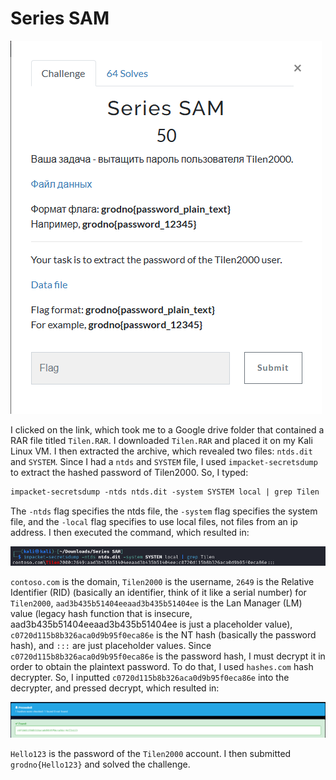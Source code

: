 # Series SAM

![](../images/series-sam-part-1.png)

I clicked on the link, which took me to a Google drive folder that contained a RAR file titled `Tilen.RAR`. I downloaded `Tilen.RAR` and placed it on my Kali Linux VM. I then extracted the archive, which revealed two files: `ntds.dit` and `SYSTEM`. Since I had a `ntds` and `SYSTEM` file, I used `impacket-secretsdump` to extract the hashed password of Tilen2000. So, I typed:

```txt
impacket-secretsdump -ntds ntds.dit -system SYSTEM local | grep Tilen
```

The `-ntds` flag specifies the ntds file, the `-system` flag specifies the system file, and the `-local` flag specifies to use local files, not files from an ip address. I then executed the command, which resulted in:

![](../images/series-sam-part-2.png)

`contoso.com` is the domain, `Tilen2000` is the username, `2649` is the Relative Identifier (RID) (basically an identifier, think of it like a serial number) for `Tilen2000`, `aad3b435b51404eeaad3b435b51404ee` is the Lan Manager (LM) value (legacy hash function that is insecure, aad3b435b51404eeaad3b435b51404ee is just a placeholder value), `c0720d115b8b326aca0d9b95f0eca86e` is the NT hash (basically the password hash), and `:::` are just placeholder values. Since `c0720d115b8b326aca0d9b95f0eca86e` is the password hash, I must decrypt it in order to obtain the plaintext password. To do that, I used `hashes.com` hash decrypter. So, I inputted `c0720d115b8b326aca0d9b95f0eca86e` into the decrypter, and pressed decrypt, which resulted in:

![](../images/series-sam-part-3.png)

`Hello123` is the password of the `Tilen2000` account. I then submitted `grodno{Hello123}` and solved the challenge.

